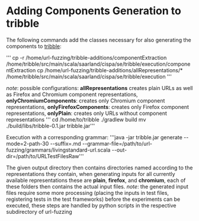 # Adding Components Generation to tribble

The following commands add the classes necessary for also generating the components to [tribble](https://github.com/havrikov/tribble/tree/7797acd8801e48cbedb86485032f577cee8ea94c):

'''
cp -r /home/url-fuzzing/tribble-additions/componentExtraction /home/tribble/src/main/scala/saarland/cispa/se/tribble/execution/componentExtraction
cp /home/url-fuzzing/tribble-additions/allRepresentations/* /home/tribble/src/main/scala/saarland/cispa/se/tribble/execution '''

*note*: possible configurations: **allRepresentations** creates plain URLs as well as Firefox and Chromium component representations, **onlyChromiumComponents**: creates only Chromium component representations, **onlyFirefoxComponents**: creates only Firefox component representations, **onlyPlain**: creates only URLs without component representations
'''
cd /home/to/tribble
./gradlew build 
mv ./build/libs/tribble-0.1.jar tribble.jar'''

Execution with a corresponding grammar:
'''java -jar tribble.jar generate --mode=2-path-30 --suffix=.md --grammar-file=/path/to/url-fuzzing/grammars/livingstandard-url.scala --out-dir=/path/to/URLTestFilesRaw'''

The given output directory then contains directories named according to the representations they contain, when generating inputs for all currently available representations these are **plain**, **firefox**, and **chromium**, each of these folders then contains the actual input files.
*note*: the generated input files require some more processing (placing the inputs in test files, registering tests in the test frameworks) before the experiments can be executed, these steps are handled by python scripts in the respective subdirectory of url-fuzzing 